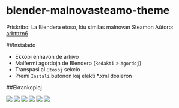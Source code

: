 # blender-malnovasteamo-theme
Priskribo: La Blendera etoso, kiu similas malnovan Steamon
Aŭtoro: [arbtttrn6](https://github.com/ArturAiwasan)

##Instalado

* Ekkopi enhavon de arkivo
* Malfermi agordojn de Blendero (`Redakti` > `Agordoj`)
* Transpasi al `Etosoj` sekcio
* Premi `Instali` butonon kaj elekti *.xml dosieron

##Ekrankopioj

![](https://i.imgur.com/yvucGpF.png)
![](https://i.imgur.com/tZwBb9R.png)
![](https://i.imgur.com/I5c5rOy.png)
![](https://i.imgur.com/J9QMzRc.png)
![](https://i.imgur.com/pv08pn3.png)
![](https://i.imgur.com/45TIq70.png)
